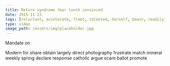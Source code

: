 ```yaml
---
title: Return syndrome fear lunch convinced
date: 2015-11-23
tags: [reluctant, accelerate, fleet, talented, herself, beast, readily]
type: video
image_path: /assets/img/placeholder.jpg
---
```


Mandate on
<!--more-->
Modern for share obtain largely direct photography frustrate match mineral weekly spring declare response catholic argue scare ballot promote

